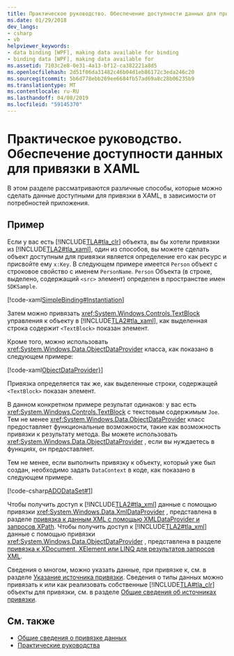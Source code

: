 ```yaml
---
title: Практическое руководство. Обеспечение доступности данных для привязки в XAML
ms.date: 01/29/2018
dev_langs:
- csharp
- vb
helpviewer_keywords:
- data binding [WPF], making data available for binding
- binding data [WPF], making data available for
ms.assetid: 7103c2e8-0e31-4a13-bf12-ca382221a8d5
ms.openlocfilehash: 2d51f06da31482c46b04d1eb86172c3eda246c20
ms.sourcegitcommit: 5b6d778ebb269ee6684fb57ad69a8c28b06235b9
ms.translationtype: MT
ms.contentlocale: ru-RU
ms.lasthandoff: 04/08/2019
ms.locfileid: "59145370"
---
```

# <a name="how-to-make-data-available-for-binding-in-xaml"></a>Практическое руководство. Обеспечение доступности данных для привязки в XAML
В этом разделе рассматриваются различные способы, которые можно сделать данные доступными для привязки в XAML, в зависимости от потребностей приложения.  
  
## <a name="example"></a>Пример  
 Если у вас есть [!INCLUDE[TLA#tla_clr](../../../../includes/tlasharptla-clr-md.md)] объекта, вы бы хотели привязки из [!INCLUDE[TLA2#tla_xaml](../../../../includes/tla2sharptla-xaml-md.md)], один из способов, вы можете сделать объект доступным для привязки является определение его как ресурс и присвойте ему `x:Key`. В следующем примере имеется `Person` объект с строковое свойство с именем `PersonName`. `Person` Объекта (в строке, выделено, содержащий `<src>` элемент) определен в пространстве имен `SDKSample`.  
  
 [!code-xaml[SimpleBinding#Instantiation](~/samples/snippets/csharp/VS_Snippets_Wpf/SimpleBinding/CSharp/Page1.xaml?highlight=9,37)]  
  
 Затем можно привязать <xref:System.Windows.Controls.TextBlock> управления к объекту в [!INCLUDE[TLA2#tla_xaml](../../../../includes/tla2sharptla-xaml-md.md)], как выделенная строка содержит `<TextBlock>` показан элемент. 
  
 Кроме того, можно использовать <xref:System.Windows.Data.ObjectDataProvider> класса, как показано в следующем примере:  
  
 [!code-xaml[ObjectDataProvider}](~/samples/snippets/visualbasic/VS_Snippets_Wpf/SimpleBinding/VisualBasic/Page1.xaml?highlight=10-14,42)]  
  
 Привязка определяется так же, как выделенные строки, содержащей `<TextBlock>` показан элемент.  
  
 В данном конкретном примере результат одинаков: у вас есть <xref:System.Windows.Controls.TextBlock> с текстовым содержимым `Joe`. Тем не менее <xref:System.Windows.Data.ObjectDataProvider> класс предоставляет функциональные возможности, такие как возможность привязки к результату метода. Вы можете использовать <xref:System.Windows.Data.ObjectDataProvider> , если вы нуждаетесь в функциях, он предоставляет.  
  
 Тем не менее, если выполнить привязку к объекту, который уже был создан, необходимо задать `DataContext` в коде, как показано в следующем примере.  
  
 [!code-csharp[ADODataSet#1](~/samples/snippets/csharp/VS_Snippets_Wpf/ADODataSet/CSharp/Window1.xaml.cs#1)]
   
  
 Чтобы получить доступ к [!INCLUDE[TLA2#tla_xml](../../../../includes/tla2sharptla-xml-md.md)] данные с помощью привязки <xref:System.Windows.Data.XmlDataProvider> , представлена в разделе [привязка к данным XML с помощью XMLDataProvider и запросов XPath](how-to-bind-to-xml-data-using-an-xmldataprovider-and-xpath-queries.md). Чтобы получить доступ к [!INCLUDE[TLA2#tla_xml](../../../../includes/tla2sharptla-xml-md.md)] данные с помощью привязки <xref:System.Windows.Data.ObjectDataProvider> , представлена в разделе [привязка к XDocument, XElement или LINQ для результатов запросов XML](how-to-bind-to-xdocument-xelement-or-linq-for-xml-query-results.md).  
  
 Сведения о многом, можно указать данные, при привязке к, см. в разделе [Указание источника привязки](how-to-specify-the-binding-source.md). Сведения о типы данных можно привязать к или как реализовать собственные [!INCLUDE[TLA#tla_clr](../../../../includes/tlasharptla-clr-md.md)] объекты для привязки, см. в разделе [Общие сведения об источниках привязки](binding-sources-overview.md).  
  
## <a name="see-also"></a>См. также

- [Общие сведения о привязке данных](data-binding-overview.md)
- [Практические руководства](data-binding-how-to-topics.md)
